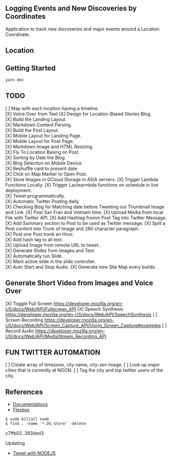 ## Logging Events and New Discoveries by Coordinates
Application to track new discoveries and major events around a Location Coordinate.

## Location

## Getting Started
```bash
yarn dev
```

## TODO
[ ] Map with each location having a timeline.  
[X] Voice Over from Text
[X] Design for Location-Based Stories Blog.  
[X] Build the Landing Layout.  
[X] Markdown Content Parsing.      
[X] Build the Post Layout.   
[X] Mobile Layout for Landing Page.      
[X] Mobile Layout for Post Page.  
[X] Markdown Image and HTML Resizing.  
[X] Fly To Location Basing on Post.  
[X] Sorting by Date the Blog.  
[X] Blog Selection on Mobile Device.    
[X] Reshuffle card to present date.      
[X] Click on Map Marker to Open Post.  
[X] Store Images in GCloud Storage in ASIA servers.
[X] Trigger Lambda Functions Locally.
[X] Trigger Laclearmbda functions on schedule in live deployment.  
[X] Tweet programmatically.  
[X] Automatic Twitter Posting daily.  
[X] Checking Blog for Matching date before Tweeting out Thumbnail Image and Link. 
[X] Post San Fran and Vietnam time.
[X] Upload Media from local File with Twitter API.
[X] Add Hashtag fromm Post Tag into Twitter Message.  
[X] Add Summary section to Post to be used as Twitter message. 
[X] Split a Post content into Trunk of Image and 280 character paragraph.  
[X] Post one Post trunk an Hour.    
[X] Add hash tag to all text.  
[X] Upload Image from remote URL to tweet.  
[X] Generate Slides from Images and Text.  
[X] Automatically run Slide.  
[X] Mark active slide in the slide controller.  
[X] Auto Start and Stop Audio. 
[X] Generate new Site Map every builds.  

## Generate Short Video from Images and Voice Over
[X] Toggle Full Screen https://developer.mozilla.org/en-US/docs/Web/API/Fullscreen_API
[X] Speech Synthesis https://developer.mozilla.org/en-US/docs/Web/API/SpeechSynthesis
[ ] Screen Recording https://developer.mozilla.org/en-US/docs/Web/API/Screen_Capture_API/Using_Screen_Capture#examples
[ ] Record Audio https://developer.mozilla.org/en-US/docs/Web/API/MediaStream_Recording_API

## FUN TWITTER AUTOMATION
[ ] Create array of timezone, city name, city-zen image.
[ ] Look up major cities that is currently at NOON.
[ ] Tag the city and top twitter users of the city.

## References
- [Documentations](https://nextjs.org/docs)
- [Flexbox](https://flexbox.malven.co/)

```
$ sudo killall node
$ find . -name '*.DS_Store' -delete
```

c7ffb02..393ded3

Updating

- [Tweet with NODEJS](https://www.geeksforgeeks.org/tweet-using-node-js-and-twitter-api/)

